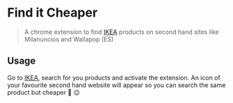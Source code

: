 # Find it Cheaper

> A chrome extension to find [IKEA](https://www.ikea.com/es/es/) products on second hand sites like Milanuncios and Wallapop (ES)

## Usage

Go to [IKEA](https://www.ikea.com/es/es/), search for you products and activate the extension. An icon of your favourite second hand website will appear so you can search the same product but cheaper 🤑 😉